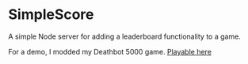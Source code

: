 # SimpleScore
A simple Node server for adding a leaderboard functionality to a game.

For a demo, I modded my Deathbot 5000 game. [Playable here](http://bsdavidson.github.io/deathbot5000/)

